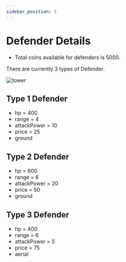 ```yaml
---
sidebar_position: 5
---
```


# Defender Details

- Total coins available for defenders is 5000.

There are currently 3 types of Defender.

<img src="/img/Overview/GameRules/towers.png" alt="tower"/>

## Type 1 Defender

- hp = 400
- range = 4
- attackPower = 10
- price = 25
- ground

## Type 2 Defender

- hp = 600
- range = 6
- attackPower = 20
- price = 50
- ground

## Type 3 Defender

- hp = 400
- range = 6
- attackPower = 5
- price = 75
- aerial
